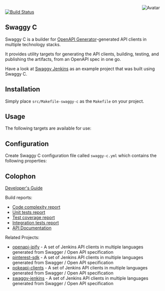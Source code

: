 <img align="right" src="https://raw.github.com/cliffano/swaggy-c/master/avatar.jpg" alt="Avatar"/>

[![Build Status](https://github.com/cliffano/swaggy-c/actions/workflows/ci-workflow.yaml/badge.svg)](https://github.com/cliffano/swaggy-c/actions/workflows/ci-workflow.yaml)
<br/>

Swaggy C
--------

Swaggy C is a builder for [OpenAPI Generator](https://openapi-generator.tech/)-generated API clients in multiple technology stacks.

It provides utility targets for generating the API clients, building, testing, and publishing the artifacts, from an OpenAPI spec in one go.

Have a look at [Swaggy Jenkins](http://github.com/cliffano/swaggy-jenkins) as an example project that was built using Swaggy C.

Installation
------------

Simply place `src/Makefile-swaggy-c` as the `Makefile` on your project.

Usage
-----

The following targets are available for use:

Configuration
-------------

Create Swaggy C configuration file called `swaggy-c.yml` which contains the following properties:

Colophon
--------

[Developer's Guide](http://cliffano.github.io/developers_guide.html#nodejs)

Build reports:

* [Code complexity report](http://cliffano.github.io/swaggy-c/complexity/plato/index.html)
* [Unit tests report](http://cliffano.github.io/swaggy-c/test/buster.out)
* [Test coverage report](http://cliffano.github.io/swaggy-c/coverage/buster-istanbul/lcov-report/lib/index.html)
* [Integration tests report](http://cliffano.github.io/swaggy-c/test-integration/cmdt.out)
* [API Documentation](http://cliffano.github.io/swaggy-c/doc/dox-foundation/index.html)

Related Projects:

* [openapi-ipify](http://github.com/cliffano/openapi-ipify) - A set of Jenkins API clients in multiple languages generated from Swagger / Open API specification
* [pinterest-sdk](http://github.com/cliffano/pinterest-sdk) - A set of Jenkins API clients in multiple languages generated from Swagger / Open API specification
* [pokeapi-clients](http://github.com/cliffano/pokeapi-clients) - A set of Jenkins API clients in multiple languages generated from Swagger / Open API specification
* [swaggy-jenkins](http://github.com/cliffano/swaggy-jenkins) - A set of Jenkins API clients in multiple languages generated from Swagger / Open API specification
